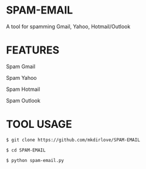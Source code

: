 # SPAM-EMAIL
A tool for spamming Gmail, Yahoo, Hotmail/Outlook 



# FEATURES

Spam Gmail

Spam Yahoo

Spam Hotmail 

Spam Outlook


# TOOL USAGE

`$ git clone https://github.com/mkdirlove/SPAM-EMAIL`

`$ cd SPAM-EMAIL`

`$ python spam-email.py`
